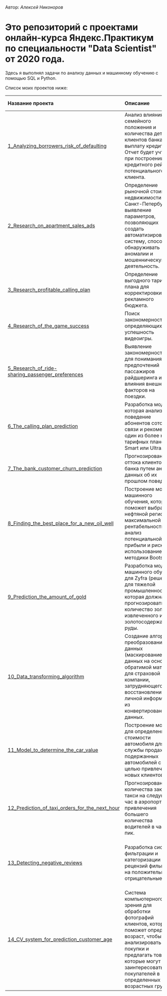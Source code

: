 Автор: *Алексей Никоноров* <br />

# Это репозиторий с проектами онлайн-курса Яндекс.Практикум по специальности "Data Scientist" от 2020 года.

Здесь я выполнял задачи по анализу данных и машинному обучению с помощью SQL и Python.

Список моих проектов ниже:

| Название проекта | Описание | Используемые библиотеки | 
| :----------------- | :---------------------- | :---------------------- |
| [1_Analyzing_borrowers_risk_of_defaulting](Project_1_Analyzing_borrowers_risk_of_defaulting) | Анализ влияния семейного положения и количества детей клиентов банка на выплату кредита. Отчет будет учтен при построении кредитного рейтинга потенциального клиента. | *Pandas*, *Nltk* |
| [2_Research_on_apartment_sales_ads](Project_2_Research_on_apartment_sales_ads) | Определение рыночной стоимости недвижимости в Санкт-Петербурге, и выявление параметров, позволяющих создать автоматизированную систему, способную обнаруживать аномалии и мошенническую деятельность. | *Pandas*, *Matplotlib*, *Numpy* |
| [3_Research_profitable_calling_plan](Project_3_Research_profitable_calling_plan) | Определение выгодного тарифного плана для корректировки рекламного бюджета. | *Pandas*, *Matplotlib*, *Numpy*, *Math*, *Scipy* |
| [4_Research_of_the_game_success](Project_4_Research_of_the_game_success) | Поиск закономерностей, определяющих успешность видеоигры. | *Pandas*, *Matplotlib*, *Numpy*, *Math*, *Scipy* |
| [5_Research_of_ride-sharing_passenger_preferences](Project_5_Research_of_ride-sharing_passenger_preferences) | Выявление закономерностей для понимания предпочтений пассажиров райдшеринга и влияния внешних факторов на поездки. | *Pandas*, *Matplotlib*, *Numpy*, *Math*, *Scipy* |
| [6_The_calling_plan_prediction](Project_6_The_calling_plan_prediction) | Разработка модели, которая анализирует поведение абонентов сотовой связи и рекомендует один из более новых тарифных планов: Smart или Ultra. | *Pandas*, *Numpy*, *Sklearn* |
| [7_The_bank_customer_churn_prediction](Project_7_The_bank_customer_churn_prediction) | Прогнозирование оттока клиентов банка путем анализа данных об их прошлом поведении. | *Pandas*, *Numpy*, *Sklearn* |
| [8_Finding_the_best_place_for_a_new_oil_well](Project_8_Finding_the_best_place_for_a_new_oil_well) | Построение модели машинного обучения, которая поможет выбрать нефтяной регион с максимальной рентабельностью, и анализ потенциальной прибыли и рисков с использованием методики Bootstrap. | *Pandas*, *Numpy*, *Sklearn* |
| [9_Prediction_the_amount_of_gold](Project_9_Prediction_the_amount_of_gold) | Разработка модели машинного обучения для Zyfra (решения для тяжелой промышленности), которая должна прогнозировать количество золота, извлеченного из золотосодержащей руды. | *Pandas*, *Matplotlib*, *Seaborn*, *Numpy*, *Sklearn*, *Scipy* |
| [10_Data_transforming_algorithm](Project_10_Development_a_data_transforming_algorithm) | Создание алгоритма преобразования данных (маскирование данных на основе обратимой матрицы) для страховой компании, затрудняющего восстановление личной информации из конвертированных данных. | *Pandas*, *Matplotlib*, *Seaborn*, *Numpy*, *Sklearn*, *Scipy* |
| [11_Model_to_determine_the_car_value](Project_11_Model_to_determine_the_car_value) | Построение модели для определения стоимости автомобиля для службы продажи подержанных автомобилей с целью привлечения новых клиентов. | *Pandas*, *Matplotlib*, *Seaborn*, *Numpy*, *Sklearn*, *Time*, *Lightgbm*, *Xgboost*, *Catboost* |
| [12_Prediction_of_taxi_orders_for_the_next_hour](Project_12_Prediction_of_taxi_orders_for_the_next_hour) | Прогнозирование количества заказов такси на следующий час в аэропортах для привлечения большего количества водителей в часы пик. | *Pandas*, *Matplotlib*, *Seaborn*, *Numpy*, *Sklearn*, *Time*, *Lightgbm*, *Xgboost*, *Catboost*, *Statsmodels* |
| [13_Detecting_negative_reviews](Project_13_The_system_for_detecting_negative_reviews) | Разработка системы фильтрации и категоризации рецензий фильмов на положительные и отрицательные. | *Pandas*, *Matplotlib*, *Numpy*, *Math*, *Seaborn*, *Sklearn*, *Tqdm*, *Spacy*, *Re*, *Nltk*, *Lightgbm*, *Pytorch* |
| [14_CV_system_for_prediction_customer_age](Project_14_Computer_vision_system_for_prediction_customer_age) | Система компьютерного зрения для обработки фотографий клиентов, которая поможет определить возраст, чтобы анализировать покупки и предлагать товары, которые могут заинтересовать покупателей в определенных возрастных группах. | *Pandas*, *Matplotlib*, *Numpy*, *PIL*, *Keras*, *Tensorflow* |

